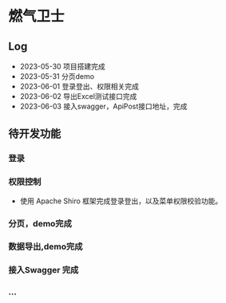 # 燃气卫士

## Log
- 2023-05-30 项目搭建完成
- 2023-05-31 分页demo
- 2023-06-01 登录登出、权限相关完成
- 2023-06-02 导出Excel测试接口完成
- 2023-06-03 接入swagger，ApiPost接口地址，完成

## 待开发功能

### 登录
### 权限控制
- 使用 Apache Shiro 框架完成登录登出，以及菜单权限校验功能。

### 分页，demo完成
### 数据导出,demo完成
### 接入Swagger 完成
### ...